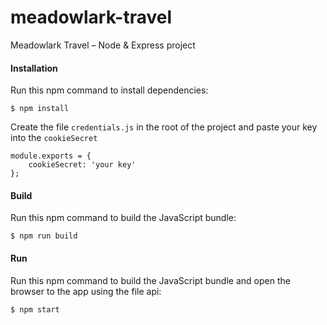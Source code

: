 # meadowlark-travel
Meadowlark Travel – Node &amp; Express project

#### Installation
Run this npm command to install dependencies:
```
$ npm install
```
Create the file ```credentials.js``` in the root of the project and paste your key into the ```cookieSecret```
```
module.exports = {
    cookieSecret: 'your key'
};
```

#### Build
Run this npm command to build the JavaScript bundle:
```
$ npm run build
```

#### Run
Run this npm command to build the JavaScript bundle and open the browser to the app using the file api:
```
$ npm start
```